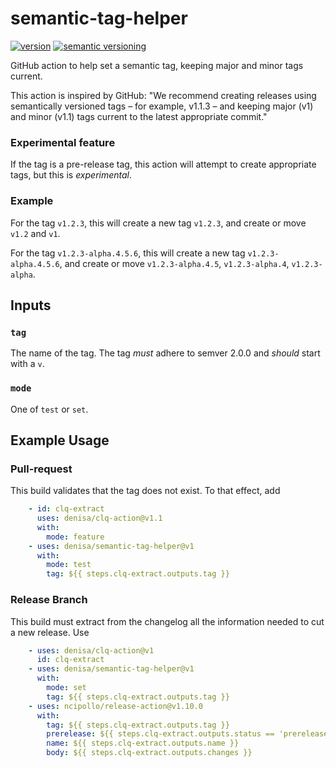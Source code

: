 # semantic-tag-helper
[![version](https://img.shields.io/github/v/release/denisa/semantic-tag-helper?include_prereleases&sort=semver)](https://github.com/denisa/semantic-tag-helper/releases)
[![semantic versioning](https://img.shields.io/badge/semantic%20versioning-2.0.0-informational)](https://semver.org/spec/v2.0.0.html)

GitHub action to help set a semantic tag, keeping major and minor tags current.

This action is inspired by GitHub:
"We recommend creating releases using semantically versioned tags – for example, v1.1.3 –
and keeping major (v1) and minor (v1.1) tags current to the latest appropriate commit."

### Experimental feature
If the tag is a pre-release tag, this action will attempt to create appropriate tags,
but this is _experimental_.

### Example
For the tag `v1.2.3`, this will create a new tag `v1.2.3`, and create or move `v1.2` and `v1`.

For the tag `v1.2.3-alpha.4.5.6`, this will create a new tag `v1.2.3-alpha.4.5.6`,
and create or move `v1.2.3-alpha.4.5`, `v1.2.3-alpha.4`, `v1.2.3-alpha`.

## Inputs

### `tag`
The name of the tag. The tag _must_ adhere to semver 2.0.0 and _should_ start with a `v`.

### `mode`
One of `test` or `set`.

## Example Usage

### Pull-request
This build validates that the tag does not exist.
To that effect, add
```yaml
    - id: clq-extract
      uses: denisa/clq-action@v1.1
      with:
        mode: feature
	- uses: denisa/semantic-tag-helper@v1
	  with:
	  	mode: test
	  	tag: ${{ steps.clq-extract.outputs.tag }}
```


### Release Branch
This build must extract from the changelog all the information needed to cut a new release.
Use
```yaml
    - uses: denisa/clq-action@v1
      id: clq-extract
	- uses: denisa/semantic-tag-helper@v1
	  with:
	  	mode: set
	  	tag: ${{ steps.clq-extract.outputs.tag }}
    - uses: ncipollo/release-action@v1.10.0
      with:
        tag: ${{ steps.clq-extract.outputs.tag }}
        prerelease: ${{ steps.clq-extract.outputs.status == 'prereleased' }}
        name: ${{ steps.clq-extract.outputs.name }}
        body: ${{ steps.clq-extract.outputs.changes }}
```
